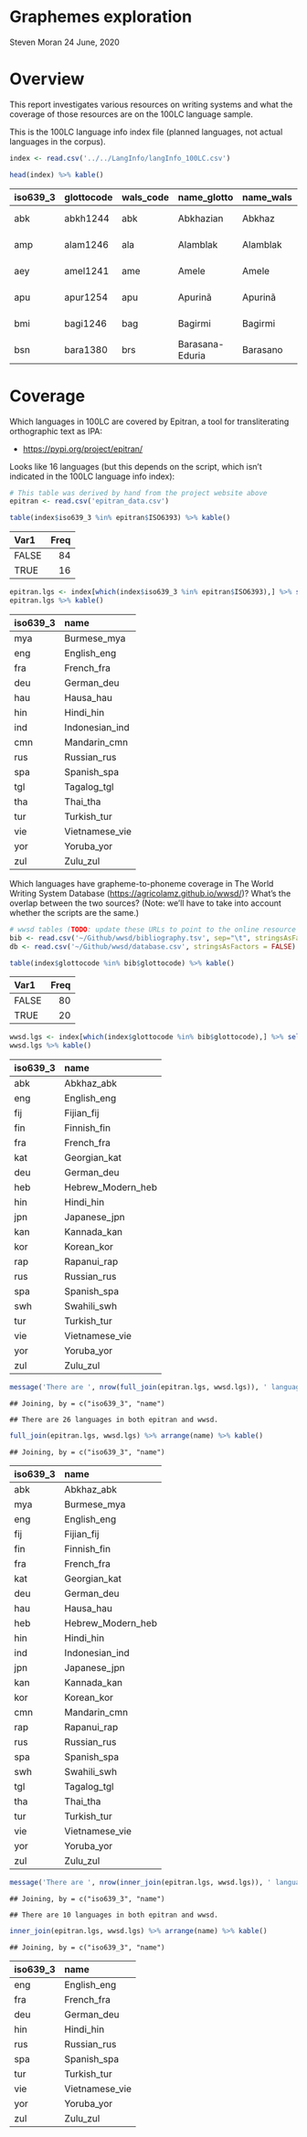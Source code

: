 Graphemes exploration
================
Steven Moran
24 June, 2020

# Overview

This report investigates various resources on writing systems and what
the coverage of those resources are on the 100LC language sample.

This is the 100LC language info index file (planned languages, not
actual languages in the corpus).

``` r
index <- read.csv('../../LangInfo/langInfo_100LC.csv')
```

``` r
head(index) %>% kable()
```

| iso639\_3 | glottocode | wals\_code | name\_glotto    | name\_wals | level    | status                | family\_id | top\_level\_family       | genus\_wals         | family\_wals        | macroarea\_glotto | macroarea\_wals | latitude\_glotto | longitude\_glotto | latitude\_wals | longitude\_wals | name          | folder\_language\_name |
| :-------- | :--------- | :--------- | :-------------- | :--------- | :------- | :-------------------- | :--------- | :----------------------- | :------------------ | :------------------ | :---------------- | :-------------- | ---------------: | ----------------: | -------------: | --------------: | :------------ | :--------------------- |
| abk       | abkh1244   | abk        | Abkhazian       | Abkhaz     | language | vulnerable            | abkh1242   | Abkhaz-Adyge             | Northwest Caucasian | Northwest Caucasian | Eurasia           | Eurasia         |         43.05622 |          41.15911 |     43.0833333 |        41.00000 | Abkhaz\_abk   | Abkhaz                 |
| amp       | alam1246   | ala        | Alamblak        | Alamblak   | language | definitely endangered | sepi1257   | Sepik                    | Sepik Hill          | Sepik               | Papunesia         | Papunesia       |        \-4.66307 |         143.31600 |    \-4.6666667 |       143.33333 | Alamblak\_amp | Alamblak               |
| aey       | amel1241   | ame        | Amele           | Amele      | language | vulnerable            | nucl1709   | Nuclear Trans New Guinea | Madang              | Trans-New Guinea    | Papunesia         | Papunesia       |        \-5.29126 |         145.68700 |    \-5.2500000 |       145.58333 | Amele\_aey    | Amele                  |
| apu       | apur1254   | apu        | Apurinã         | Apurinã    | language | definitely endangered | araw1281   | Arawakan                 | Purus               | Arawakan            | South America     | South America   |        \-8.21692 |        \-66.77140 |    \-9.0000000 |      \-67.00000 | Apurina\_apu  | Apurina                |
| bmi       | bagi1246   | bag        | Bagirmi         | Bagirmi    | language | safe                  | cent2225   | Central Sudanic          | Bongo-Bagirmi       | Central Sudanic     | Africa            | Africa          |         11.52392 |          14.76949 |     11.6666667 |        16.00000 | Bagirmi\_bmi  | Bagirmi                |
| bsn       | bara1380   | brs        | Barasana-Eduria | Barasano   | language | definitely endangered | tuca1253   | Tucanoan                 | Tucanoan            | Tucanoan            | South America     | South America   |          0.02193 |        \-70.80800 |    \-0.1666667 |      \-70.66667 | Barasano\_bsn | Barasano               |

# Coverage

Which languages in 100LC are covered by Epitran, a tool for
transliterating orthographic text as IPA:

  - <https://pypi.org/project/epitran/>

Looks like 16 languages (but this depends on the script, which isn’t
indicated in the 100LC language info index):

``` r
# This table was derived by hand from the project website above
epitran <- read.csv('epitran_data.csv')
```

``` r
table(index$iso639_3 %in% epitran$ISO6393) %>% kable()
```

| Var1  | Freq |
| :---- | ---: |
| FALSE |   84 |
| TRUE  |   16 |

``` r
epitran.lgs <- index[which(index$iso639_3 %in% epitran$ISO6393),] %>% select(iso639_3, name) %>% arrange(name)
epitran.lgs %>% kable()
```

| iso639\_3 | name            |
| :-------- | :-------------- |
| mya       | Burmese\_mya    |
| eng       | English\_eng    |
| fra       | French\_fra     |
| deu       | German\_deu     |
| hau       | Hausa\_hau      |
| hin       | Hindi\_hin      |
| ind       | Indonesian\_ind |
| cmn       | Mandarin\_cmn   |
| rus       | Russian\_rus    |
| spa       | Spanish\_spa    |
| tgl       | Tagalog\_tgl    |
| tha       | Thai\_tha       |
| tur       | Turkish\_tur    |
| vie       | Vietnamese\_vie |
| yor       | Yoruba\_yor     |
| zul       | Zulu\_zul       |

Which languages have grapheme-to-phoneme coverage in The World Writing
System Database (<https://agricolamz.github.io/wwsd/>)? What’s the
overlap between the two sources? (Note: we’ll have to take into account
whether the scripts are the same.)

``` r
# wwsd tables (TODO: update these URLs to point to the online resource once my PRs are merged)
bib <- read.csv('~/Github/wwsd/bibliography.tsv', sep="\t", stringsAsFactors = FALSE)
db <- read.csv('~/Github/wwsd/database.csv', stringsAsFactors = FALSE)

table(index$glottocode %in% bib$glottocode) %>% kable()
```

| Var1  | Freq |
| :---- | ---: |
| FALSE |   80 |
| TRUE  |   20 |

``` r
wwsd.lgs <- index[which(index$glottocode %in% bib$glottocode),] %>% select(iso639_3, name)  %>% arrange(name)
wwsd.lgs %>% kable()
```

| iso639\_3 | name                |
| :-------- | :------------------ |
| abk       | Abkhaz\_abk         |
| eng       | English\_eng        |
| fij       | Fijian\_fij         |
| fin       | Finnish\_fin        |
| fra       | French\_fra         |
| kat       | Georgian\_kat       |
| deu       | German\_deu         |
| heb       | Hebrew\_Modern\_heb |
| hin       | Hindi\_hin          |
| jpn       | Japanese\_jpn       |
| kan       | Kannada\_kan        |
| kor       | Korean\_kor         |
| rap       | Rapanui\_rap        |
| rus       | Russian\_rus        |
| spa       | Spanish\_spa        |
| swh       | Swahili\_swh        |
| tur       | Turkish\_tur        |
| vie       | Vietnamese\_vie     |
| yor       | Yoruba\_yor         |
| zul       | Zulu\_zul           |

``` r
message('There are ', nrow(full_join(epitran.lgs, wwsd.lgs)), ' languages in both epitran and wwsd.')
```

    ## Joining, by = c("iso639_3", "name")

    ## There are 26 languages in both epitran and wwsd.

``` r
full_join(epitran.lgs, wwsd.lgs) %>% arrange(name) %>% kable()
```

    ## Joining, by = c("iso639_3", "name")

| iso639\_3 | name                |
| :-------- | :------------------ |
| abk       | Abkhaz\_abk         |
| mya       | Burmese\_mya        |
| eng       | English\_eng        |
| fij       | Fijian\_fij         |
| fin       | Finnish\_fin        |
| fra       | French\_fra         |
| kat       | Georgian\_kat       |
| deu       | German\_deu         |
| hau       | Hausa\_hau          |
| heb       | Hebrew\_Modern\_heb |
| hin       | Hindi\_hin          |
| ind       | Indonesian\_ind     |
| jpn       | Japanese\_jpn       |
| kan       | Kannada\_kan        |
| kor       | Korean\_kor         |
| cmn       | Mandarin\_cmn       |
| rap       | Rapanui\_rap        |
| rus       | Russian\_rus        |
| spa       | Spanish\_spa        |
| swh       | Swahili\_swh        |
| tgl       | Tagalog\_tgl        |
| tha       | Thai\_tha           |
| tur       | Turkish\_tur        |
| vie       | Vietnamese\_vie     |
| yor       | Yoruba\_yor         |
| zul       | Zulu\_zul           |

``` r
message('There are ', nrow(inner_join(epitran.lgs, wwsd.lgs)), ' languages in both epitran and wwsd.')
```

    ## Joining, by = c("iso639_3", "name")

    ## There are 10 languages in both epitran and wwsd.

``` r
inner_join(epitran.lgs, wwsd.lgs) %>% arrange(name) %>% kable()
```

    ## Joining, by = c("iso639_3", "name")

| iso639\_3 | name            |
| :-------- | :-------------- |
| eng       | English\_eng    |
| fra       | French\_fra     |
| deu       | German\_deu     |
| hin       | Hindi\_hin      |
| rus       | Russian\_rus    |
| spa       | Spanish\_spa    |
| tur       | Turkish\_tur    |
| vie       | Vietnamese\_vie |
| yor       | Yoruba\_yor     |
| zul       | Zulu\_zul       |
